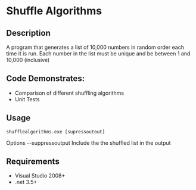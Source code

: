 Shuffle Algorithms
==================

## Description
A program that generates a list of 10,000 numbers in random order each time it is run. Each number in the list must be unique and be between 1 and 10,000 (inclusive)

## Code Demonstrates:
- Comparison of different shuffling algorithms
- Unit Tests


## Usage

    shufflealgorithms.exe [supressoutout]

Options
    --suppressoutput	Include the the shuffled list in the output
 
 
## Requirements
- Visual Studio 2008+
- .net 3.5+